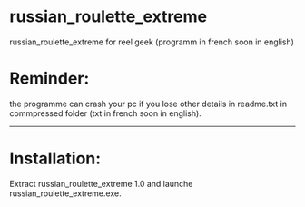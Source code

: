 # russian_roulette_extreme
russian_roulette_extreme for reel geek (programm in french soon in english)

# Reminder:
the programme can crash your pc if you lose other details in readme.txt in commpressed folder (txt in french soon in english).

---
# Installation:
Extract russian_roulette_extreme 1.0 and launche russian_roulette_extreme.exe.


